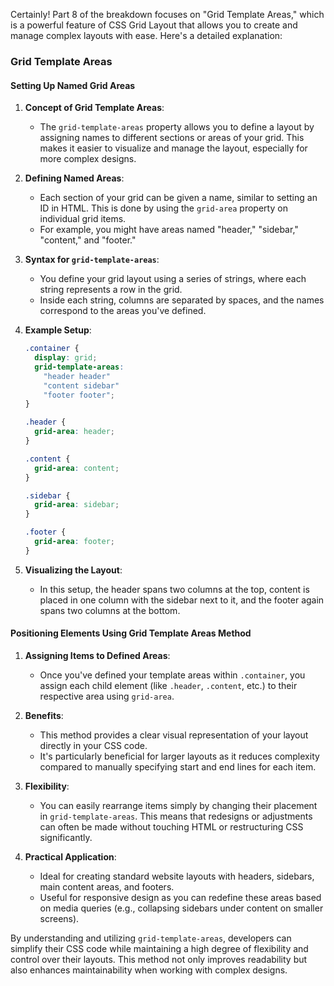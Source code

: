 

Certainly! Part 8 of the breakdown focuses on "Grid Template Areas," which is a powerful feature of CSS Grid Layout that allows you to create and manage complex layouts with ease. Here's a detailed explanation:

### Grid Template Areas

#### Setting Up Named Grid Areas

1. **Concept of Grid Template Areas**:
   - The `grid-template-areas` property allows you to define a layout by assigning names to different sections or areas of your grid. This makes it easier to visualize and manage the layout, especially for more complex designs.

2. **Defining Named Areas**:
   - Each section of your grid can be given a name, similar to setting an ID in HTML. This is done by using the `grid-area` property on individual grid items.
   - For example, you might have areas named "header," "sidebar," "content," and "footer."

3. **Syntax for `grid-template-areas`**:
   - You define your grid layout using a series of strings, where each string represents a row in the grid.
   - Inside each string, columns are separated by spaces, and the names correspond to the areas you've defined.

4. **Example Setup**:
   ```css
   .container {
     display: grid;
     grid-template-areas: 
       "header header"
       "content sidebar"
       "footer footer";
   }
   
   .header {
     grid-area: header;
   }

   .content {
     grid-area: content;
   }

   .sidebar {
     grid-area: sidebar;
   }

   .footer {
     grid-area: footer;
   }
   ```
   
5. **Visualizing the Layout**:
    - In this setup, the header spans two columns at the top, content is placed in one column with the sidebar next to it, and the footer again spans two columns at the bottom.

#### Positioning Elements Using Grid Template Areas Method

1. **Assigning Items to Defined Areas**:
    - Once you've defined your template areas within `.container`, you assign each child element (like `.header`, `.content`, etc.) to their respective area using `grid-area`.
    
2. **Benefits**:
    - This method provides a clear visual representation of your layout directly in your CSS code.
    - It's particularly beneficial for larger layouts as it reduces complexity compared to manually specifying start and end lines for each item.

3. **Flexibility**:
    - You can easily rearrange items simply by changing their placement in `grid-template-areas`. This means that redesigns or adjustments can often be made without touching HTML or restructuring CSS significantly.

4. **Practical Application**:
    - Ideal for creating standard website layouts with headers, sidebars, main content areas, and footers.
    - Useful for responsive design as you can redefine these areas based on media queries (e.g., collapsing sidebars under content on smaller screens).

By understanding and utilizing `grid-template-areas`, developers can simplify their CSS code while maintaining a high degree of flexibility and control over their layouts. This method not only improves readability but also enhances maintainability when working with complex designs.